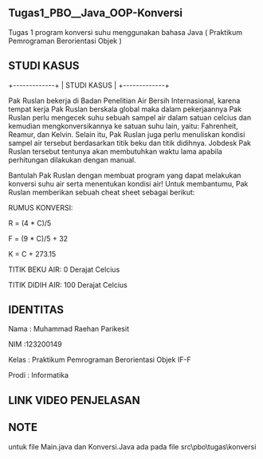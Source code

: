 ## Tugas1_PBO__Java_OOP-Konversi
Tugas 1 program konversi suhu menggunakan bahasa Java ( Praktikum Pemrograman Berorientasi Objek )
## STUDI KASUS 
+-------------+
| STUDI KASUS |
+-------------+

Pak Ruslan bekerja di Badan Penelitian Air Bersih Internasional, karena tempat kerja Pak Ruslan berskala global maka dalam pekerjaannya Pak Ruslan perlu mengecek suhu sebuah sampel air dalam satuan celcius dan kemudian mengkonversikannya ke satuan suhu lain, yaitu: Fahrenheit, Reamur, dan Kelvin. Selain itu, Pak Ruslan juga perlu menuliskan kondisi sampel air tersebut berdasarkan titik beku dan titik didihnya. Jobdesk Pak Ruslan tersebut tentunya akan membutuhkan waktu lama apabila perhitungan dilakukan dengan manual.

Bantulah Pak Ruslan dengan membuat program yang dapat melakukan konversi suhu air serta menentukan kondisi air!  Untuk membantumu, Pak Ruslan memberikan sebuah cheat sheet sebagai berikut:

RUMUS KONVERSI:

R = (4 * C)/5

F = (9 * C)/5 + 32

K = C + 273.15

TITIK BEKU AIR: 0 Derajat Celcius

TITIK DIDIH AIR: 100 Derajat Celcius

## IDENTITAS
Nama : Muhammad Raehan Parikesit

NIM  :123200149

Kelas : Praktikum Pemrograman Berorientasi Objek IF-F

Prodi : Informatika

## LINK VIDEO PENJELASAN

## NOTE
untuk file Main.java dan Konversi.Java ada pada file src\pbo\tugas\konversi



